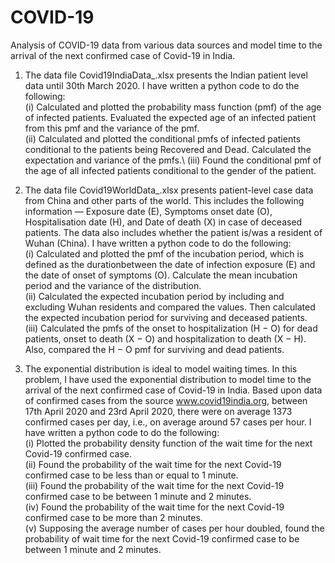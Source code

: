 # COVID-19
Analysis of COVID-19 data from various data sources and model time to the arrival of the next confirmed case of Covid-19 in India.

1. The data file Covid19IndiaData_.xlsx presents the Indian patient level data until 30th March 2020. I have written a python code to do the following: \
(i) Calculated and plotted the probability mass function (pmf) of the age of infected patients. Evaluated the expected age of an infected patient from this pmf and the variance of the pmf. \
(ii) Calculated and plotted the conditional pmfs of infected patients conditional to the patients being Recovered and Dead. Calculated the expectation and variance of the pmfs.\ 
(iii) Found the conditional pmf of the age of all infected patients conditional to the gender of the patient. 

2. The data file Covid19WorldData_.xlsx presents patient-level case data from China and other parts of the world. This includes the following information — Exposure date (E), Symptoms onset date (O), Hospitalisation date (H), and Date of death (X) in case of deceased patients. The data also includes whether the patient is/was a resident of Wuhan (China). I have written a python code to do the following: \
(i) Calculated and plotted the pmf of the incubation period, which is defined as the durationbetween the date of infection exposure (E) and the date of onset of symptoms (O).
Calculate the mean incubation period and the variance of the distribution. \
(ii) Calculated the expected incubation period by including and excluding Wuhan residents and compared the values. Then calculated the expected incubation period for surviving and deceased patients. \
(iii) Calculated the pmfs of the onset to hospitalization (H − O) for dead patients, onset to death (X − O) and hospitalization to death (X − H). Also, compared the H − O pmf for surviving and dead patients.

3. The exponential distribution is ideal to model waiting times. In this problem, I have used the exponential distribution to model time to the arrival of the next confirmed case of Covid-19 in India. Based upon data of confirmed cases from the source www.covid19india.org, between 17th April 2020 and 23rd April 2020, there were on average 1373 confirmed cases per day, i.e., on average around 57 cases per hour. I have written a python code to do the following:\
(i) Plotted the probability density function of the wait time for the next Covid-19 confirmed case.\
(ii) Found the probability of the wait time for the next Covid-19 confirmed case to be less than or equal to 1 minute.\
(iii) Found the probability of the wait time for the next Covid-19 confirmed case to be between 1 minute and 2 minutes.\
(iv) Found the probability of the wait time for the next Covid-19 confirmed case to be more than 2 minutes.\
(v) Supposing the average number of cases per hour doubled, found the probability of wait time for the next Covid-19 confirmed case to be between 1 minute and 2 minutes.

